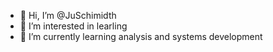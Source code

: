 - 👋 Hi, I’m @JuSchimidth
- 👀 I’m interested in learling
- 🌱 I’m currently learning analysis and systems development


<!---
JuSchimidth/JuSchimidth is a ✨ special ✨ repository because its `README.md` (this file) appears on your GitHub profile.
You can click the Preview link to take a look at your changes.
--->
